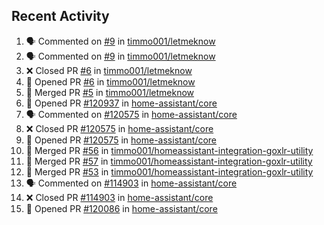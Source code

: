 ## Recent Activity

<!--START_SECTION:activity-->
1. 🗣 Commented on [#9](https://github.com/timmo001/letmeknow/issues/9) in [timmo001/letmeknow](https://github.com/timmo001/letmeknow)
2. 🗣 Commented on [#9](https://github.com/timmo001/letmeknow/issues/9) in [timmo001/letmeknow](https://github.com/timmo001/letmeknow)
3. ❌ Closed PR [#6](https://github.com/timmo001/letmeknow/pull/6) in [timmo001/letmeknow](https://github.com/timmo001/letmeknow)
4. 💪 Opened PR [#6](https://github.com/timmo001/letmeknow/pull/6) in [timmo001/letmeknow](https://github.com/timmo001/letmeknow)
5. 🎉 Merged PR [#5](https://github.com/timmo001/letmeknow/pull/5) in [timmo001/letmeknow](https://github.com/timmo001/letmeknow)
6. 💪 Opened PR [#120937](https://github.com/home-assistant/core/pull/120937) in [home-assistant/core](https://github.com/home-assistant/core)
7. 🗣 Commented on [#120575](https://github.com/home-assistant/core/issues/120575) in [home-assistant/core](https://github.com/home-assistant/core)
8. ❌ Closed PR [#120575](https://github.com/home-assistant/core/pull/120575) in [home-assistant/core](https://github.com/home-assistant/core)
9. 💪 Opened PR [#120575](https://github.com/home-assistant/core/pull/120575) in [home-assistant/core](https://github.com/home-assistant/core)
10. 🎉 Merged PR [#56](https://github.com/timmo001/homeassistant-integration-goxlr-utility/pull/56) in [timmo001/homeassistant-integration-goxlr-utility](https://github.com/timmo001/homeassistant-integration-goxlr-utility)
11. 🎉 Merged PR [#57](https://github.com/timmo001/homeassistant-integration-goxlr-utility/pull/57) in [timmo001/homeassistant-integration-goxlr-utility](https://github.com/timmo001/homeassistant-integration-goxlr-utility)
12. 🎉 Merged PR [#53](https://github.com/timmo001/homeassistant-integration-goxlr-utility/pull/53) in [timmo001/homeassistant-integration-goxlr-utility](https://github.com/timmo001/homeassistant-integration-goxlr-utility)
13. 🗣 Commented on [#114903](https://github.com/home-assistant/core/issues/114903) in [home-assistant/core](https://github.com/home-assistant/core)
14. ❌ Closed PR [#114903](https://github.com/home-assistant/core/pull/114903) in [home-assistant/core](https://github.com/home-assistant/core)
15. 💪 Opened PR [#120086](https://github.com/home-assistant/core/pull/120086) in [home-assistant/core](https://github.com/home-assistant/core)
<!--END_SECTION:activity-->
